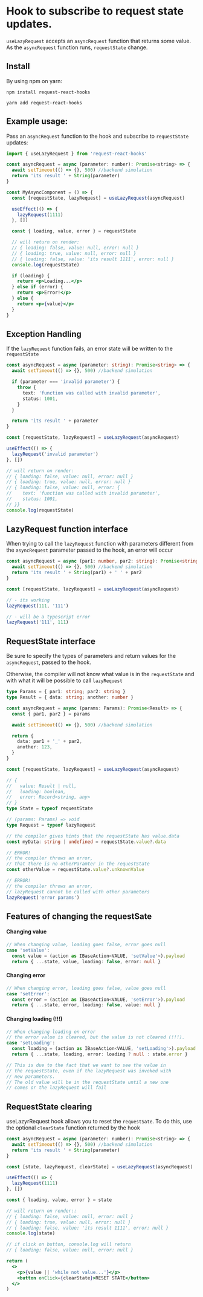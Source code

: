 # Hook to subscribe to request state updates.

`useLazyRequest` accepts an `asyncRequest` function that returns some value. As the `asyncRequest` function runs, `requestState` change.

## Install
By using npm on yarn:
```shell
npm install request-react-hooks
```
```shell
yarn add request-react-hooks
```

## Example usage:
Pass an `asyncRequest` function to the hook and subscribe to `requestState` updates:
```jsx
import { useLazyRequest } from 'request-react-hooks'

const asyncRequest = async (parameter: number): Promise<string> => {
  await setTimeout(() => {}, 500) //backend simulation 
  return 'its result ' + String(parameter)
}

const MyAsyncComponent = () => {
  const [requestState, lazyRequest] = useLazyRequest(asyncRequest)

  useEffect(() => {
    lazyRequest(1111)
  }, [])

  const { loading, value, error } = requestState

  // will return on render:
  // { loading: false, value: null, error: null }
  // { loading: true, value: null, error: null }
  // { loading: false, value: 'its result 1111', error: null }
  console.log(requestState)

  if (loading) {
    return <p>Loading...</p>
  } else if (error) {
    return <p>Error!</p>
  } else {
    return <p>{value}</p>
  }
}
```

## Exception Handling
If the `lazyRequest` function fails, an error state will be written to the `requestState`

```typescript
const asyncRequest = async (parameter: string): Promise<string> => {
  await setTimeout(() => {}, 500) //backend simulation

  if (parameter === 'invalid parameter') {
    throw {
      text: 'function was called with invalid parameter',
      status: 1001,
    }
  }

  return 'its result ' + parameter
}

const [requestState, lazyRequest] = useLazyRequest(asyncRequest)

useEffect(() => {
  lazyRequest('invalid parameter')
}, [])

// will return on render:
// { loading: false, value: null, error: null }
// { loading: true, value: null, error: null }
// { loading: false, value: null, error: {
//    text: 'function was called with invalid parameter',
//    status: 1001,
// }}
console.log(requestState)
```

## LazyRequest function interface
When trying to call the `lazyRequest` function with parameters different from the `asyncRequest` parameter passed to the hook, an error will occur

```typescript
const asyncRequest = async (par1: number, par2: string): Promise<string> => {
  await setTimeout(() => {}, 500) //backend simulation
  return 'its result ' + String(par1) + ' ' + par2
}

const [requestState, lazyRequest] = useLazyRequest(asyncRequest)

// - its working
lazyRequest(111, '111')

// - will be a typescript error
lazyRequest('111', 111) 
```

## RequestState interface
Be sure to specify the types of parameters and return values for the `asyncRequest`, passed to the hook.  

Otherwise, the compiler will not know what value is in the `requestState` and with what it will be possible to call `lazyRequest`

```typescript
type Params = { par1: string; par2: string }
type Result = { data: string; another: number }

const asyncRequest = async (params: Params): Promise<Result> => {
  const { par1, par2 } = params

  await setTimeout(() => {}, 500) //backend simulation

  return {
    data: par1 + '_' + par2,
    another: 123,
  }
}

const [requestState, lazyRequest] = useLazyRequest(asyncRequest)

// {
//   value: Result | null,
//   loading: boolean,
//   error: Record<string, any>
// }
type State = typeof requestState

// (params: Params) => void
type Request = typeof lazyRequest

// the compiler gives hints that the requestState has value.data
const myData: string | undefined = requestState.value?.data

// ERROR! 
// the compiler throws an error, 
// that there is no otherParamter in the requestState
const otherValue = requestState.value?.unknownValue

// ERROR!
// the compiler throws an error, 
// lazyRequest cannot be called with other parameters
lazyRequest('error params')
```

## Features of changing the requestSate

#### Changing value
```typescript
// When changing value, loading goes false, error goes null
case 'setValue':
  const value = (action as IBaseAction<VALUE, 'setValue'>).payload
  return { ...state, value, loading: false, error: null }
```  

#### Changing error
```typescript
// When changing error, loading goes false, value goes null
case 'setError':
  const error = (action as IBaseAction<VALUE, 'setError'>).payload
  return { ...state, error, loading: false, value: null }
```
#### Changing loading (!!!)
```typescript
// When changing loading on error
// the error value is cleared, but the value is not cleared (!!!).
case 'setLoading':
  const loading = (action as IBaseAction<VALUE, 'setLoading'>).payload
  return { ...state, loading, error: loading ? null : state.error }

// This is due to the fact that we want to see the value in 
// the requestState, even if the lazyRequest was invoked with 
// new parameters.
// The old value will be in the requestState until a new one 
// comes or the lazyRequest will fail
```

## RequestState clearing
useLazyrRequest hook allows you to reset the `requestSate`. To do this, use the optional `clearState` function returned by the hook
```jsx
const asyncRequest = async (parameter: number): Promise<string> => {
  await setTimeout(() => {}, 500) //backend simulation
  return 'its result ' + String(parameter)
}

const [state, lazyRequest, clearState] = useLazyRequest(asyncRequest)

useEffect(() => {
  lazyRequest(1111)
}, [])

const { loading, value, error } = state

// will return on render::
// { loading: false, value: null, error: null }
// { loading: true, value: null, error: null }
// { loading: false, value: 'its result 1111', error: null }
console.log(state)

// if click on button, console.log will return 
// { loading: false, value: null, error: null }

return (
  <>
    <p>{value || 'while not value...'}</p>
    <button onClick={clearState}>RESET STATE</button>
  </>
)
```


